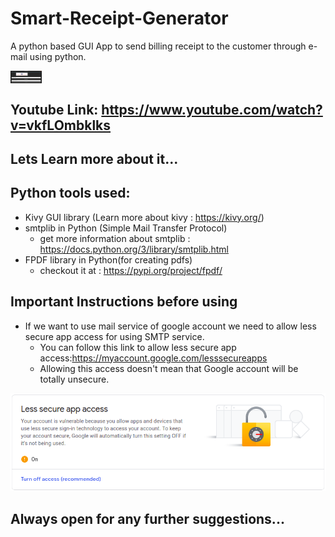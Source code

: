 # Smart-Receipt-Generator
A python based GUI App to send billing receipt to the customer through e-mail using python.

<a href="https://www.youtube.com/watch?v=vkfLOmbklks"><img src="app.png" align="center" width='50' height='20'></a>

## Youtube Link: <a href="https://www.youtube.com/watch?v=vkfLOmbklks">https://www.youtube.com/watch?v=vkfLOmbklks</a>


## Lets Learn more about it...

## Python tools used:
  + Kivy GUI library (Learn more about kivy : <a href = "https://kivy.org/">https://kivy.org/</a>)
  + smtplib in Python (Simple Mail Transfer Protocol)
      + get more information about smtplib : <a href="https://docs.python.org/3/library/smtplib.html">https://docs.python.org/3/library/smtplib.html</a>
  + FPDF library in Python(for creating pdfs) 
      + checkout it at : <a href="https://pypi.org/project/fpdf/">https://pypi.org/project/fpdf/</a>


## Important Instructions before using
  + If we want to use mail service of google account we need to allow less secure app access for using SMTP service.
    + You can follow this link to allow less secure app access:<a href="https://myaccount.google.com/lesssecureapps">https://myaccount.google.com/lesssecureapps</a>
    + Allowing this access doesn't mean that Google account will be totally unsecure.
  <img src="app_access.png">



## Always open for any further suggestions...
